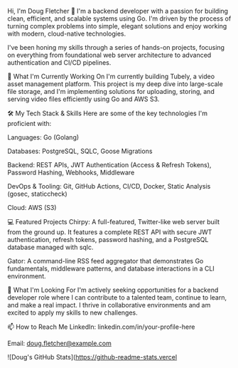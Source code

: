Hi, I'm Doug Fletcher 👋
I'm a backend developer with a passion for building clean, efficient, and scalable systems using Go. I'm driven by the process of turning complex problems into simple, elegant solutions and enjoy working with modern, cloud-native technologies.

I've been honing my skills through a series of hands-on projects, focusing on everything from foundational web server architecture to advanced authentication and CI/CD pipelines.

🚀 What I'm Currently Working On
I'm currently building Tubely, a video asset management platform. This project is my deep dive into large-scale file storage, and I'm implementing solutions for uploading, storing, and serving video files efficiently using Go and AWS S3.

🛠️ My Tech Stack & Skills
Here are some of the key technologies I'm proficient with:

Languages: Go (Golang)

Databases: PostgreSQL, SQLC, Goose Migrations

Backend: REST APIs, JWT Authentication (Access & Refresh Tokens), Password Hashing, Webhooks, Middleware

DevOps & Tooling: Git, GitHub Actions, CI/CD, Docker, Static Analysis (gosec, staticcheck)

Cloud: AWS (S3)

💻 Featured Projects
Chirpy: A full-featured, Twitter-like web server built from the ground up. It features a complete REST API with secure JWT authentication, refresh tokens, password hashing, and a PostgreSQL database managed with sqlc.

Gator: A command-line RSS feed aggregator that demonstrates Go fundamentals, middleware patterns, and database interactions in a CLI environment.

🌱 What I'm Looking For
I'm actively seeking opportunities for a backend developer role where I can contribute to a talented team, continue to learn, and make a real impact. I thrive in collaborative environments and am excited to apply my skills to new challenges.

📫 How to Reach Me
LinkedIn: linkedin.com/in/your-profile-here

Email: doug.fletcher@example.com

<!-- Optional: Add a GitHub stats card for a nice visual touch! -->

![Doug's GitHub Stats](https://github-readme-stats.vercel
